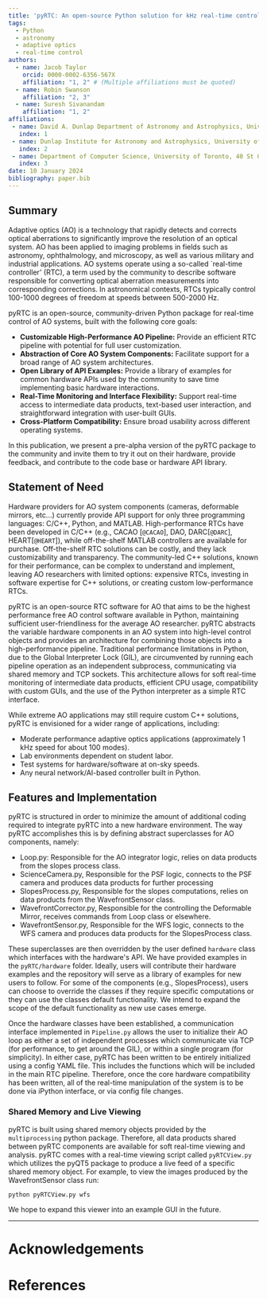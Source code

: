 ```yaml
---
title: 'pyRTC: An open-source Python solution for kHz real-time control of adaptive optics systems'
tags:
  - Python
  - astronomy
  - adaptive optics
  - real-time control
authors:
  - name: Jacob Taylor
    orcid: 0000-0002-6356-567X
    affiliation: "1, 2" # (Multiple affiliations must be quoted)
  - name: Robin Swanson
    affiliation: "2, 3"
  - name: Suresh Sivanandam
    affiliation: "1, 2"
affiliations:
 - name: David A. Dunlap Department of Astronomy and Astrophysics, University of Toronto, 50 St George St, Toronto, ON M5S 3H4, Canada
   index: 1
 - name: Dunlap Institute for Astronomy and Astrophysics, University of Toronto, 50 St George St, Toronto, ON M5S 3H4, Canada
   index: 2
 - name: Department of Computer Science, University of Toronto, 40 St George St, Toronto, ON M5S 2E4, Canada
   index: 3
date: 10 January 2024
bibliography: paper.bib
---
```

## Summary

Adaptive optics (AO) is a technology that rapidly detects and corrects optical aberrations to significantly improve the resolution of an optical system. AO has been applied to imaging problems in fields such as astronomy, ophthalmology, and microscopy, as well as various military and industrial applications. AO systems operate using a so-called `real-time controller' (RTC), a term used by the community to describe software responsible for converting optical aberration measurements into corresponding corrections. In astronomical contexts, RTCs typically control 100-1000 degrees of freedom at speeds between 500-2000 Hz.

pyRTC is an open-source, community-driven Python package for real-time control of AO systems, built with the following core goals:

- **Customizable High-Performance AO Pipeline:** Provide an efficient RTC pipeline with potential for full user customization.
- **Abstraction of Core AO System Components:** Facilitate support for a broad range of AO system architectures.
- **Open Library of API Examples:** Provide a library of examples for common hardware APIs used by the community to save time implementing basic hardware interactions.
- **Real-Time Monitoring and Interface Flexibility:** Support real-time access to intermediate data products, text-based user interaction, and straightforward integration with user-built GUIs.
- **Cross-Platform Compatibility:** Ensure broad usability across different operating systems.

In this publication, we present a pre-alpha version of the pyRTC package to the community and invite them to try it out on their hardware, provide feedback, and contribute to the code base or hardware API library.

## Statement of Need

Hardware providers for AO system components (cameras, deformable mirrors, etc...) currently provide API support for only three programming languages: C/C++, Python, and MATLAB. High-performance RTCs have been developed in C/C++ (e.g., CACAO [`@CACAO`], DAO, DARC[`@DARC`], HEART[`@HEART`]), while off-the-shelf MATLAB controllers are available for purchase. Off-the-shelf RTC solutions can be costly, and they lack customizability and transparency. The community-led C++ solutions, known for their performance, can be complex to understand and implement, leaving AO researchers with limited options: expensive RTCs, investing in software expertise for C++ solutions, or creating custom low-performance RTCs.

pyRTC is an open-source RTC software for AO that aims to be the highest performance free AO control software available in Python, maintaining sufficient user-friendliness for the average AO researcher. pyRTC abstracts the variable hardware components in an AO system into high-level control objects and provides an architecture for combining those objects into a high-performance pipeline. Traditional performance limitations in Python, due to the Global Interpreter Lock (GIL), are circumvented by running each pipeline operation as an independent subprocess, communicating via shared memory and TCP sockets. This architecture allows for soft real-time monitoring of intermediate data products, efficient CPU usage, compatibility with custom GUIs, and the use of the Python interpreter as a simple RTC interface.

While extreme AO applications may still require custom C++ solutions, pyRTC is envisioned for a wider range of applications, including:

- Moderate performance adaptive optics applications (approximately 1 kHz speed for about 100 modes).
- Lab environments dependent on student labor.
- Test systems for hardware/software at on-sky speeds.
- Any neural network/AI-based controller built in Python.

## Features and Implementation

pyRTC is structured in order to minimize the amount of additional coding required to integrate pyRTC into a new hardware environment. The way pyRTC accomplishes this is by defining abstract superclasses for AO components, namely:

- Loop.py: Responsible for the AO integrator logic, relies on data products from the slopes process class.  
- ScienceCamera.py,  Responsible for the PSF logic, connects to the PSF camera and produces data products for further processing 
- SlopesProcess.py,  Responsible for the slopes computations, relies on data products from the WavefrontSensor class. 
- WavefrontCorrector.py,  Responsible for the controlling the Deformable Mirror, receives commands from Loop class or elsewhere.
- WavefrontSensor.py,  Responsible for the WFS logic, connects to the WFS camera and produces data products for the SlopesProcess class. 

These superclasses are then overridden by the user defined `hardware` class which interfaces with the hardware's API. We have provided examples in the `pyRTC/hardware` folder. Ideally, users will contribute their hardware examples and the repository will serve as a library of examples for new users to follow. For some of the components (e.g., SlopesProcess), users can choose to override the classes if they require specific computations or they can use the classes default functionality. We intend to expand the scope of the default functionality as new use cases emerge. 

Once the hardware classes have been established, a communication interface implemented in `Pipeline.py` allows the user to initialize their AO loop as either a set of independent processes which communicate via TCP (for performance, to get around the GIL), or within a single program (for simplicity). In either case, pyRTC has been written to be entirely initialized using a config YAML file. This includes the functions which will be included in the main RTC pipeline. Therefore, once the core hardware compatibility has been written, all of the real-time manipulation of the system is to be done via iPython interface, or via config file changes.

### Shared Memory and Live Viewing 

pyRTC is built using shared memory objects provided by the `multiprocessing` python package. Therefore, all data products shared between pyRTC components are available for soft real-time viewing and analysis. pyRTC comes with a real-time viewing script called `pyRTCView.py` which utilizes the pyQT5 package to produce a live feed of a specific shared memory object. For example, to view the images produced by the WavefrontSensor class run:

```
python pyRTCView.py wfs
```

We hope to expand this viewer into an example GUI in the future. 

---

# Acknowledgements

<!-- We acknowledge contributions from Brigitta Sipocz, Syrtis Major, and Semyeong
Oh, and support from Kathryn Johnston during the genesis of this project. -->

# References

